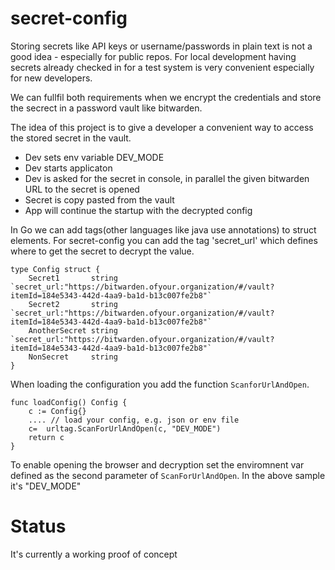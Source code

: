# secret-config

Storing secrets like API keys or username/passwords in plain text is not a good idea - especially for public repos. For local development having secrets already checked in for a test system is very convenient especially for new developers.

We can fullfil both requirements when we encrypt the credentials and store the secrect in a password vault like bitwarden. 

The idea of this project is to give a developer a convenient way to access the stored secret in the vault.

* Dev sets env variable DEV_MODE
* Dev starts applicaton
* Dev is asked for the secret in console, in parallel the given bitwarden URL to the secret is opened
* Secret is copy pasted from the vault
* App will continue the startup with the decrypted config

In Go we can add tags(other languages like java use annotations) to struct elements. For secret-config you can add the tag 'secret_url' which defines where to get the secret to decrypt the value. 

```
type Config struct {
	Secret1       string `secret_url:"https://bitwarden.ofyour.organization/#/vault?itemId=184e5343-442d-4aa9-ba1d-b13c007fe2b8"`
	Secret2       string `secret_url:"https://bitwarden.ofyour.organization/#/vault?itemId=184e5343-442d-4aa9-ba1d-b13c007fe2b8"`
	AnotherSecret string `secret_url:"https://bitwarden.ofyour.organization/#/vault?itemId=184e5343-442d-4aa9-ba1d-b13c007fe2b8"`
	NonSecret     string
}
```

When loading the configuration you add the function ```ScanforUrlAndOpen```. 

```
func loadConfig() Config {
	c := Config{}
	.... // load your config, e.g. json or env file
	c=  urltag.ScanForUrlAndOpen(c, "DEV_MODE")
	return c
}
```

To enable opening the browser and decryption set the enviromnent var defined as the second parameter of ```ScanForUrlAndOpen```. In the above sample it's "DEV_MODE"

# Status
It's currently a working proof of concept